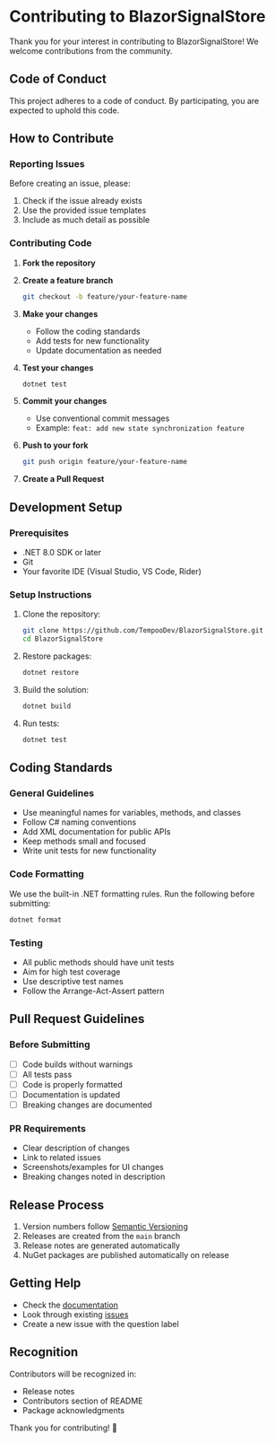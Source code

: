 # Contributing to BlazorSignalStore

Thank you for your interest in contributing to BlazorSignalStore! We welcome contributions from the community.

## Code of Conduct

This project adheres to a code of conduct. By participating, you are expected to uphold this code.

## How to Contribute

### Reporting Issues

Before creating an issue, please:
1. Check if the issue already exists
2. Use the provided issue templates
3. Include as much detail as possible

### Contributing Code

1. **Fork the repository**
2. **Create a feature branch**
   ```bash
   git checkout -b feature/your-feature-name
   ```

3. **Make your changes**
   - Follow the coding standards
   - Add tests for new functionality
   - Update documentation as needed

4. **Test your changes**
   ```bash
   dotnet test
   ```

5. **Commit your changes**
   - Use conventional commit messages
   - Example: `feat: add new state synchronization feature`

6. **Push to your fork**
   ```bash
   git push origin feature/your-feature-name
   ```

7. **Create a Pull Request**

## Development Setup

### Prerequisites

- .NET 8.0 SDK or later
- Git
- Your favorite IDE (Visual Studio, VS Code, Rider)

### Setup Instructions

1. Clone the repository:
   ```bash
   git clone https://github.com/TempooDev/BlazorSignalStore.git
   cd BlazorSignalStore
   ```

2. Restore packages:
   ```bash
   dotnet restore
   ```

3. Build the solution:
   ```bash
   dotnet build
   ```

4. Run tests:
   ```bash
   dotnet test
   ```

## Coding Standards

### General Guidelines

- Use meaningful names for variables, methods, and classes
- Follow C# naming conventions
- Add XML documentation for public APIs
- Keep methods small and focused
- Write unit tests for new functionality

### Code Formatting

We use the built-in .NET formatting rules. Run the following before submitting:

```bash
dotnet format
```

### Testing

- All public methods should have unit tests
- Aim for high test coverage
- Use descriptive test names
- Follow the Arrange-Act-Assert pattern

## Pull Request Guidelines

### Before Submitting

- [ ] Code builds without warnings
- [ ] All tests pass
- [ ] Code is properly formatted
- [ ] Documentation is updated
- [ ] Breaking changes are documented

### PR Requirements

- Clear description of changes
- Link to related issues
- Screenshots/examples for UI changes
- Breaking changes noted in description

## Release Process

1. Version numbers follow [Semantic Versioning](https://semver.org/)
2. Releases are created from the `main` branch
3. Release notes are generated automatically
4. NuGet packages are published automatically on release

## Getting Help

- Check the [documentation](docs/)
- Look through existing [issues](https://github.com/TempooDev/BlazorSignalStore/issues)
- Create a new issue with the question label

## Recognition

Contributors will be recognized in:
- Release notes
- Contributors section of README
- Package acknowledgments

Thank you for contributing! 🎉